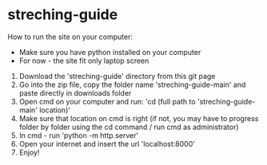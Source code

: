 # streching-guide

How to run the site on your computer:
* Make sure you have python installed on your computer
* For now - the site fit only laptop screen

1. Download the 'streching-guide' directory from this git page
2. Go into the zip file, copy the folder name 'streching-guide-main' and paste directly in downloads folder 
2. Open cmd on your computer and run: 'cd (full path to 'streching-guide-main' location)'
3. Make sure that location on cmd is right (if not, you may have to progress folder by folder using the cd command / run cmd as administrator)
4. In cmd - run 'python -m http.server'
5. Open your internet and insert the url 'localhost:8000'
6. Enjoy!
